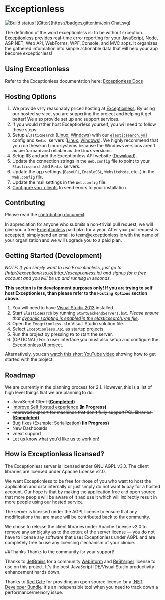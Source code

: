 # Exceptionless
[![Build status](https://ci.appveyor.com/api/projects/status/4ept2hsism8bygls?svg=true)](https://ci.appveyor.com/project/Exceptionless/exceptionless) [![Gitter](https://badges.gitter.im/Join Chat.svg)](https://gitter.im/exceptionless/Discuss)

The definition of the word exceptionless is: to be without exception. [Exceptionless](http://exceptionless.io) provides real-time error reporting for your JavaScript, Node, ASP.NET, Web API, WebForms, WPF, Console, and MVC apps. It organizes the gathered information into simple actionable data that will help your app become exceptionless!

## Using Exceptionless

Refer to the Exceptionless documentation here: [Exceptionless Docs](http://docs.exceptionless.io)

## Hosting Options

1. We provide very reasonably priced hosting at [Exceptionless](http://exceptionless.com). By using our hosted service, you are supporting the project and helping it get better! We also provide set up and support services.
2. If you would rather host Exceptionless yourself, you will need to follow these steps:
  1. Setup `Elasticsearch` ([Linux](http://www.elasticsearch.org/guide/en/elasticsearch/reference/current/setup-service.html), [Windows](http://www.elasticsearch.org/guide/en/elasticsearch/reference/current/setup-service-win.html)) with our [`elasticsearch.yml`](https://github.com/exceptionless/Exceptionless/blob/master/Libraries/elasticsearch.yml) config and `Redis `servers  ([Linux](http://redis.io/download), [Windows](https://github.com/MSOpenTech/redis)). We highly recommend that you run these on Linux systems because the Windows versions aren't as performant and reliable as the Linux versions.
  2. Setup IIS and add the Exceptionless API website ([Download](https://github.com/exceptionless/Exceptionless/releases)).
  3. Update the connection strings in the `Web.config` file to point to your `Elasticsearch` and `Redis` servers.
  4. Update the app settings (`BaseURL`, `EnableSSL`, `WebsiteMode`, etc..) in the `Web.config` file.
  5. Update the mail settings in the `Web.config` file.
  6. [Configure your clients](http://docs.exceptionless.io/contents/configuration/#self-hosted-options) to send errors to your installation.

## Contributing

Please read the [contributing document](https://github.com/exceptionless/Exceptionless/blob/master/CONTRIBUTING.md).

In appreciation for anyone who submits a non-trivial pull request, we will give you a free [Exceptionless](http://exceptionless.io) paid plan for a year. After your pull request is accepted, simply send an email to team@exceptionless.io with the name of your organization and we will upgrade you to a paid plan.

## Getting Started (Development)

_NOTE: If you simply want to use Exceptionless, just go to [http://exceptionless.io](http://exceptionless.io) and signup for a free account and you will be up and running in seconds._

**This section is for development purposes only! If you are trying to self host Exceptionless, than please refer to the `Hosting Options` section above.**

1. You will need to have [Visual Studio 2013](http://www.visualstudio.com/products/visual-studio-community-vs) installed.
2. Start `Elasticsearch` by running `StartBackendServers.bat`. *Please ensure that [dynamic scripting is enabled in the elasticsearch.yml file](https://github.com/exceptionless/Exceptionless/blob/master/Libraries/elasticsearch.yml#L12).*
3. Open the `Exceptionless.sln` Visual Studio solution file.
4. Select `Exceptionless.Api` as startup projects.
5. Run the project by pressing `F5` to start the server.
6. (OPTIONAL) For a user interface you must also setup and configure the [Exceptionless.UI](https://github.com/exceptionless/Exceptionless.UI) project.

Alternatively, you can [watch this short YouTube video](http://youtu.be/wROzlVuBoDs) showing how to get started with the project.

## Roadmap

We are currently in the planning process for 2.1. However, this is a list of high level things that we are planning to do:
- ~~JavaScript Client **([Completed](https://github.com/exceptionless/Exceptionless.JavaScript))**~~
- [Improve Self Hosted experience](https://github.com/exceptionless/Exceptionless/issues/77) **(In Progress)**.
- ~~Improved support for machines that don't fully support PCL libraries. **([Completed](https://github.com/exceptionless/Exceptionless.Net/issues/12))**~~
- Bug fixes (Example: [Serialization](https://github.com/exceptionless/Exceptionless.Net/issues/2)) **(In Progress)**
- New Dashboards
- vnext support
- [Let us know what you'd like us to work on!](https://github.com/exceptionless/Exceptionless/issues)

##  How is Exceptionless licensed?

The Exceptionless server is licensed under GNU AGPL v3.0. The client libraries are licensed under Apache License v2.0.

We want Exceptionless to be free for those of you who want to host the application and data internally or just simply do not want to pay for a hosted account. Our hope is that by making the application free and open source that more people will be aware of it and use it which will indirectly result in more people using our hosted service.

The server is licensed under the AGPL license to ensure that any modifications that are made will be contributed back to the community.

We chose to release the client libraries under Apache License v2.0 to remove any ambiguity as to the extent of the server license — you do not have to license any software that uses Exceptionless under AGPL and are completely free to use any licensing mechanism of your choice.

##Thanks
Thanks to the community for your support!

Thanks to [JetBrains](http://jetbrains.com) for a community [WebStorm](https://www.jetbrains.com/webstorm/) and [ReSharper](https://www.jetbrains.com/resharper/) license to use on this project. It's the best JavaScript IDE/Visual Studio productivity enhancement hands down.

Thanks to [Red Gate](http://www.red-gate.com) for providing an open source license for a [.NET Developer Bundle](http://www.red-gate.com/products/dotnet-development/). It's an indepensible tool when you need to track down a performance/memory issue.
